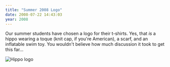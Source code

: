 ```yaml
---
title: "Summer 2008 Logo"
date: 2008-07-22 14:43:03
year: 2008
---
```

Our summer students have chosen a logo for their t-shirts.  Yes, that <em>is</em> a hippo wearing a toque (knit cap, if you're American), a scarf, and an inflatable swim toy. You wouldn't believe how much discussion it took to get this far…

<img src="{{'/files/2008/07/hippo.png' | relative_url}}" alt="Hippo logo" class="centered">
